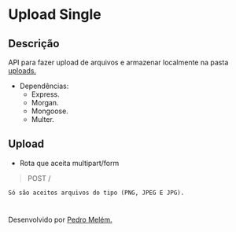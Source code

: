 # Upload Single

## Descrição
API para fazer upload de arquivos e armazenar localmente na pasta [uploads.]('tmp/uploads')
- Dependências:
    - Express.
    - Morgan.
    - Mongoose.
    - Multer.

## Upload
- Rota que aceita multipart/form

> POST /

    Só são aceitos arquivos do tipo (PNG, JPEG E JPG).

#
Desenvolvido por [Pedro Melém.](https://mrmelem.github.io/site-portfolio)